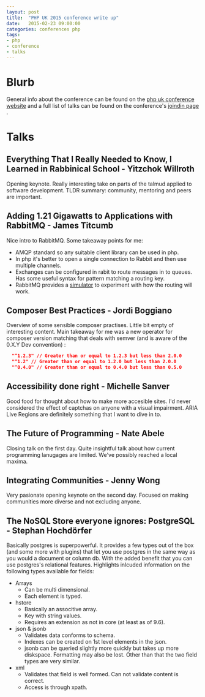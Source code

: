 ```yaml
---
layout: post
title:  "PHP UK 2015 conference write up"
date:   2015-02-23 09:00:00
categories: conferences php
tags:
- php
- conference
- talks
---
```


Blurb
======
General info about the conference can be found on the [php uk conference website][phpuk2015-website] and a full list of talks can be found on
the conference's [joindin page][phpuk2015-joindin] .


Talks
======

## Everything That I Really Needed to Know, I Learned in Rabbinical School - Yitzchok Willroth
Opening keynote. Really interesting take on parts of the talmud applied to software development. TLDR summary: community, mentoring and peers are important.

## Adding 1.21 Gigawatts to Applications with RabbitMQ - James Titcumb
Nice intro to RabbitMQ. Some takeaway points for me:
- AMQP standard so any suitable client library can be used in php.
- In php it's better to open a single connection to Rabbit and then use multiple channels.
- Exchanges can be configured in rabit to route messages in to queues. Has some useful syntax for pattern matching a routing key.
- RabbitMQ provides a [simulator][rabbitmq-simulator] to experiment with how the routing will work.

## Composer Best Practices - Jordi Boggiano
Overview of some sensible composer practises. Little bit empty of interesting content. Main takeaway for me was a new operator for composer version matching that deals with semver (and is aware of the 0.X.Y Dev convention) :
```JSON
  "^1.2.3" // Greater than or equal to 1.2.3 but less than 2.0.0
  "^1.2" // Greater than or equal to 1.2.0 but less than 2.0.0
  "^0.4.0" // Greater than or equal to 0.4.0 but less than 0.5.0
```

## Accessibility done right -  Michelle Sanver
Good food for thought about how to make more accesible sites. I'd never considered the effect of captchas on anyone with a visual impairment. ARIA Live Regions are definitely something that I want to dive in to.

## The Future of Programming - Nate Abele 
Closing talk on the first day. Quite insightful talk about how  current programming lanugages are limited. We've possibly reached a local maxima.

## Integrating Communities - Jenny Wong
Very pasionate opening keynote on the second day. Focused on making communities more diverse and not excluding anyone.

## The NoSQL Store everyone ignores: PostgreSQL - Stephan Hochdörfer 
Basically postgres is superpowerful. It provides a few types out of the box (and some more with plugins) that let you use postgres in the same way as you would a document or column db. With the added benefit that you can use postgres's relational features. Highlights inlcuded information on the following types available for fields:
- Arrays
  - Can be multi dimensional.
  - Each element is typed.
- hstore
  - Basically an associtive array. 
  - Key with string values.
  - Requires an extension as not in core (at least as of 9.6).
- json & jsonb
  -  Validates data conforms to schema.
  -  Indexes can be created on 1st level elements in the json.
  -  jsonb can be queried slightly more quickly but takes up more diskspace. Formatting may also be lost. Other than that the two field types are very similar.
- xml
  - Validates that field is well formed. Can not validate content is correct.
  - Access is through xpath.

[phpuk2015-website]: http://phpconference.co.uk/
[phpuk2015-joindin]: https://joind.in/event/view/3063

[rabbitmq-simulator]: http://tryrabbitmq.com/
